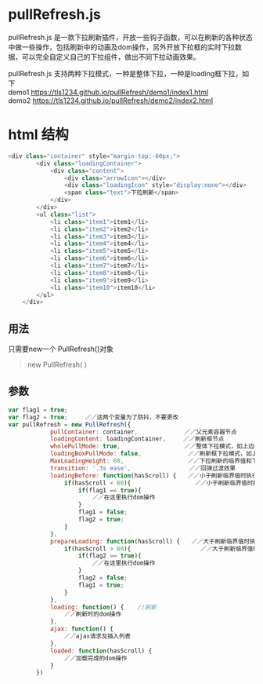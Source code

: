 # pullRefresh.js  
pullRefresh.js 是一款下拉刷新插件，开放一些钩子函数，可以在刷新的各种状态中做一些操作，包括刷新中的动画及dom操作，另外开放下拉框的实时下拉数据，可以完全自定义自己的下拉组件，做出不同下拉动画效果。

pullRefresh.js 支持两种下拉模式，一种是整体下拉，一种是loading框下拉，如下     
demo1   https://tls1234.github.io/pullRefresh/demo1/index1.html   
demo2   https://tls1234.github.io/pullRefresh/demo2/index2.html    

# html 结构
```js
<div class="container" style="margin-top:-60px;">
		<div class="loadingContainer">
			<div class="content">
				<div class="arrowIcon"></div>
				<div class="loadingIcon" style="display:none"></div>
				<span class="text">下拉刷新</span>
			</div>
		</div>
		<ul class="list">
			<li class="item1">item1</li>
			<li class="item2">item2</li>
			<li class="item3">item3</li>
			<li class="item4">item4</li>
			<li class="item5">item5</li>
			<li class="item6">item6</li>
			<li class="item7">item7</li>
			<li class="item8">item8</li>
			<li class="item9">item9</li>
			<li class="item10">item10</li>
		</ul>
	</div>
```
## 用法  
只需要new一个 PullRefresh()对象
> new PullRefresh( ) 
## 参数  

```js
var flag1 = true;
var flag2 = true;　　　／／这两个变量为了防抖，不要更改
var pullRefresh = new PullRefresh({
			pullContainer: container,　　　　　　　　／／父元素容器节点
			loadingContent: loadingContainer,　　　／／刷新框节点
			wholePullMode: true,　　　　　　　　　　　／／整体下拉模式，如上边demo1
			loadingBoxPullMode: false,　　　　　　　　／／刷新框下拉模式，如上边demo２
			MaxLoadingHeight: 60,　　　　　　　　　　　／／下拉刷新的临界值和下拉框的高度一致
			transition: '.3s ease',　　　　　　　　　　／／回弹过渡效果
			loadingBefore: function(hasScroll) {　　／／小于刷新临界值时执行的函数，其中 hasScroll为下拉的距离，可以根据距离自定义动画效果
				if(hasScroll < 60){　　　　　　　　　　　／／小于刷新临界值时执行
					if(flag1 == true){　　　　　　　
						／／在这里执行dom操作
					}
					flag1 = false;　
					flag2 = true;
				}
			},
			prepareLoading: function(hasScroll) {　　／／大于刷新临界值时执行的函数
				if(hasScroll > 60){　　　　　　　　　　　　／／大于刷新临界值时执行
					if(flag2 == true){　　　　　　　　　　
						／／在这里执行dom操作
					}
					flag2 = false;　　
					flag1 = true;
				}
			},
			loading: function() {    //刷新  
				／／刷新时的dom操作
			},
			ajax: function() {
				／／ajax请求及插入列表
			},
			loaded: function(hasScroll) {
				／／加载完成的dom操作
			}
		})
```
